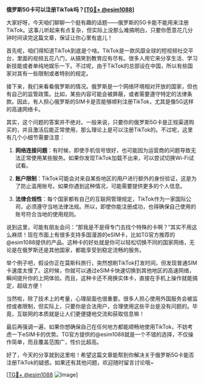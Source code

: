 **俄罗斯5G卡可以注册TikTok吗？[[TG💪+ @esim1088](https://t.me/s/esim1088)]**

大家好呀，今天咱们聊聊一个挺有趣的话题——俄罗斯的5G卡能不能用来注册TikTok。这事儿听起来有点复杂，但实际上没那么难搞明白，只要你愿意花几分钟时间读完这篇文章，保证让你心里有底儿！

首先呢，咱们得知道TikTok到底是个啥。TikTok是一款风靡全球的短视频社交平台，里面的视频五花八门，从搞笑到教育应有尽有。很多人用它来分享生活、学习新技能或者单纯地娱乐一下。不过呢，由于TikTok的总部设在中国，所以有些国家对其有一些限制或者特别的规定。

接下来，我们来看看俄罗斯的情况。俄罗斯是一个网络环境相对开放的国家，但也有自己的监管政策。比如，某些内容可能会被屏蔽，或者需要遵守特定的法律条款。因此，有人担心俄罗斯的SIM卡是否能够顺利注册TikTok，尤其是像5G这样的高速网络卡。

其实，这个问题的答案并不绝对。一般来说，只要你的俄罗斯5G卡是正规渠道购买的，并且激活后能正常使用，那么理论上是可以注册TikTok的。不过呢，这里有几个小细节需要注意：

1. **网络连接问题**：有时候，即使手机信号很好，也可能因为运营商的问题导致无法正常使用某些服务。如果你发现TikTok加载不出来，可以尝试切换Wi-Fi试试看。

2. **账户限制**：TikTok可能会对来自某些地区的用户进行额外的身份验证，这是为了防止滥用账号。如果你遇到这种情况，可能需要提供更多的个人信息。

3. **法律合规性**：每个国家都有自己的互联网管理规定，TikTok作为一家国际公司，必须遵守当地法律法规。所以，即使你能注册成功，也得确保自己使用的账号符合当地的使用规则。

说到这里，可能有朋友会问：“那我是不是得专门去找个特殊的卡啊？”其实不用这么麻烦！现在市面上有很多支持多国漫游的eSIM卡，比如TG官方推荐的@esim1088提供的产品。这种卡的好处就是你可以轻松切换不同的国家网络，无论是在俄罗斯还是其他国家，都能享受到稳定流畅的服务。

举个例子吧，假设你正在莫斯科旅行，突然想刷TikTok打发时间，但发现普通SIM卡速度太慢了。这时候，你就可以通过eSIM卡快速切换到其他地区的高速网络，瞬间提升你的上网体验。而且，这种卡还不用换实体卡，直接在手机上操作就能搞定，超级方便！

当然啦，除了技术上的考量，心理层面也很重要。很多人担心使用外国服务会被监控或者限制，但实际上，只要你是合法用户，合理使用这些平台是没有问题的。毕竟，互联网的本质就是让人们更便捷地交流和获取信息嘛！

最后再强调一遍，如果你想确保自己在任何地方都能顺畅地使用TikTok，不妨考虑一下eSIM卡的优势。TG官方提供的@esim1088就是一个不错的选择，不仅操作简单，而且覆盖范围广，性价比超高。

好了，今天的分享就到这里啦！希望这篇文章能帮到你解决关于俄罗斯5G卡能否注册TikTok的疑惑。如果还有其他问题，欢迎随时留言讨论哦~

[[TG💪+ @esim1088](https://t.me/s/esim1088) ![Image](https://i.postimg.cc/4NQfJmqS/Snipaste-2025-05-13-00-14-12.png)]